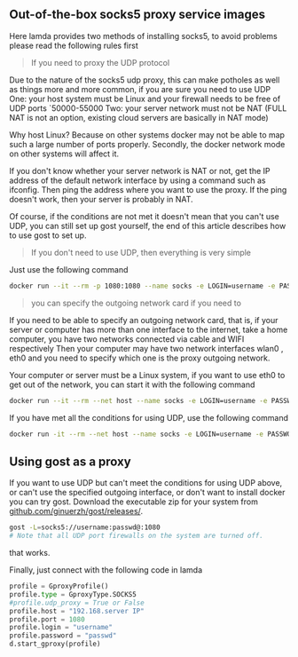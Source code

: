 ## Out-of-the-box socks5 proxy service images

Here lamda provides two methods of installing socks5, to avoid problems please read the following rules first

> If you need to proxy the UDP protocol

Due to the nature of the socks5 udp proxy, this can make potholes as well as things more and more common, if you are sure you need to use UDP
One: your host system must be Linux and your firewall needs to be free of UDP ports `50000-55000
Two: your server network must not be NAT (FULL NAT is not an option, existing cloud servers are basically in NAT mode)

Why host Linux? Because on other systems docker may not be able to map such a large number of ports properly.
Secondly, the docker network mode on other systems will affect it.

If you don't know whether your server network is NAT or not, get the IP address of the default network interface by using a command such as ifconfig.
Then ping the address where you want to use the proxy. If the ping doesn't work, then your server is probably in NAT.

Of course, if the conditions are not met it doesn't mean that you can't use UDP, you can still set up gost yourself, the end of this article describes how to use gost to set up.

> If you don't need to use UDP, then everything is very simple

Just use the following command
```bash
docker run --it --rm -p 1080:1080 --name socks -e LOGIN=username -e PASSWORD=passwd rev1si0n/socks5
```

> you can specify the outgoing network card if you need to

If you need to be able to specify an outgoing network card, that is, if your server or computer has more than one interface to the internet, take a home computer, you have two networks connected via cable and WIFI respectively
Then your computer may have two network interfaces wlan0 , eth0
and you need to specify which one is the proxy outgoing network.

Your computer or server must be a Linux system, if you want to use eth0 to get out of the network, you can start it with the following command
```bash
docker run --it --rm --net host --name socks -e LOGIN=username -e PASSWORD=passwd -e DEV=eth0 rev1si0n/socks5
```

If you have met all the conditions for using UDP, use the following command

```bash
docker run -it --rm --net host --name socks -e LOGIN=username -e PASSWORD=passwd rev1si0n/socks5
```

## Using gost as a proxy

If you want to use UDP but can't meet the conditions for using UDP above, or can't use the specified outgoing interface, or don't want to install docker you can try gost.
Download the executable zip for your system from [github.com/ginuerzh/gost/releases/](https://github.com/ginuerzh/gost/releases).

```bash
gost -L=socks5://username:passwd@:1080
# Note that all UDP port firewalls on the system are turned off.
```

that works.


Finally, just connect with the following code in lamda

```python
profile = GproxyProfile()
profile.type = GproxyType.SOCKS5
#profile.udp_proxy = True or False
profile.host = "192.168.server IP"
profile.port = 1080
profile.login = "username"
profile.password = "passwd"
d.start_gproxy(profile)
```